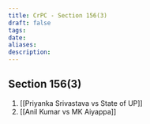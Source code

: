 ```yaml
---
title: CrPC - Section 156(3)
draft: false
tags: 
date: 
aliases: 
description:
---
```

## Section 156(3)
 
1. [[Priyanka Srivastava vs State of UP]]
2. [[Anil Kumar vs MK Aiyappa]]

